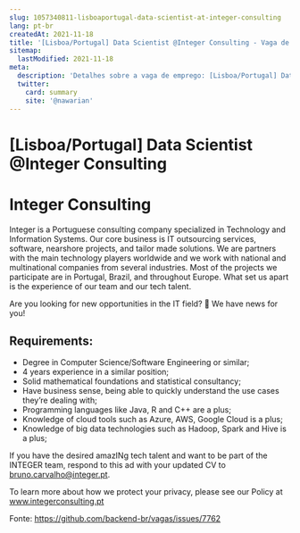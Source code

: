 ```yaml
---
slug: 1057340811-lisboaportugal-data-scientist-at-integer-consulting
lang: pt-br
createdAt: 2021-11-18
title: '[Lisboa/Portugal] Data Scientist @Integer Consulting - Vaga de Emprego'
sitemap:
  lastModified: 2021-11-18
meta:
  description: 'Detalhes sobre a vaga de emprego: [Lisboa/Portugal] Data Scientist @Integer Consulting'
  twitter:
    card: summary
    site: '@nawarian'
---
```


# [Lisboa/Portugal] Data Scientist @Integer Consulting

# Integer Consulting

Integer is a Portuguese consulting company specialized in Technology and Information Systems. Our core business is IT outsourcing services, software, nearshore projects, and tailor made solutions. We are partners with the main technology players worldwide and we work with national and multinational companies from several industries. Most of the projects we participate are in Portugal, Brazil, and throughout Europe. What set us apart is the experience of our team and our tech talent.

Are you looking for new opportunities in the IT field? 👀 We have news for you!

## Requirements:
- Degree in Computer Science/Software Engineering or similar;
- 4 years experience in a similar position;
- Solid mathematical foundations and statistical consultancy;
- Have business sense, being able to quickly understand the use cases they’re dealing with;
- Programming languages like Java, R and C++ are a plus;
- Knowledge of cloud tools such as Azure, AWS, Google Cloud is a plus;
- Knowledge of big data technologies such as Hadoop, Spark and Hive is a plus;

If you have the desired amazINg tech talent and want to be part of the INTEGER team, respond to this ad with your updated CV to bruno.carvalho@integer.pt.

To learn more about how we protect your privacy, please see our Policy at www.integerconsulting.pt

Fonte: https://github.com/backend-br/vagas/issues/7762